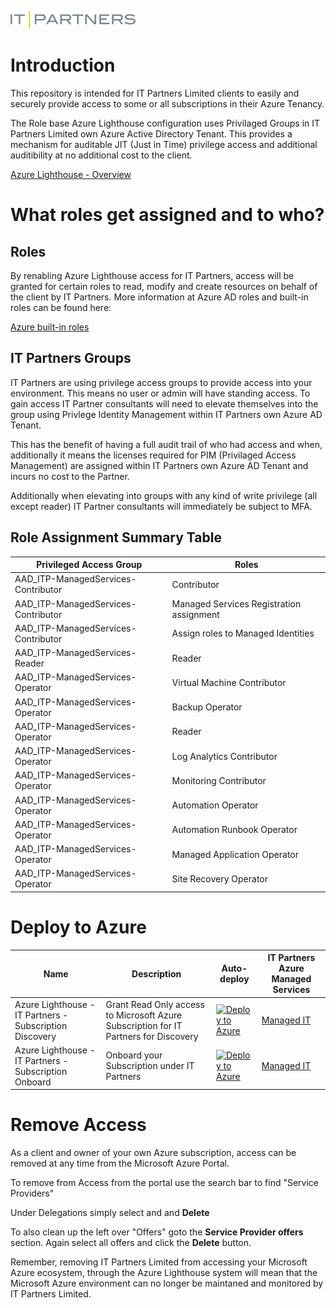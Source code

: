 ![IT Partners Limited Logo](IT_Partners_Logo.png)

# Introduction

This repository is intended for IT Partners Limited clients to easily and securely provide access to some or all subscriptions in their Azure Tenancy.

The Role base Azure Lighthouse configuration uses Privilaged Groups in IT Partners Limited own Azure Active Directory Tenant.
This provides a mechanism for auditable JIT (Just in Time) privilege access and additional auditibility at no additional cost to the client.

[Azure Lighthouse - Overview](https://docs.microsoft.com/en-us/azure/lighthouse/overview?WT.mc_id=AZ-MVP-5004796)

# What roles get assigned and to who?

## Roles

By renabling Azure Lighthouse access for IT Partners, access will be granted for certain roles to read, modify and create resources on behalf of the client by IT Partners.
More information at Azure AD roles and built-in roles can be found here:

[Azure built-in roles](https://docs.microsoft.com/en-us/azure/role-based-access-control/built-in-roles?WT.mc_id=AZ-MVP-5004796)

## IT Partners Groups

IT Partners are using privilege access groups to provide access into your environment. This means no user or admin will have standing access. To gain access IT Partner consultants will need to elevate themselves into the group using Privlege Identity Management within IT Partners own Azure AD Tenant.

This has the benefit of having a full audit trail of who had access and when, additionally it means the licenses required for PIM (Privilaged Access Management) are assigned within IT Partners own Azure AD Tenant and incurs no cost to the Partner.

Additionally when elevating into groups with any kind of write privilege (all except reader) IT Partner consultants will immediately be subject to MFA.

## Role Assignment Summary Table

| **Privileged Access Group**                            | Roles                                    |
| ------------------------------------ | ---------------------------------------- |
| AAD\_ITP-ManagedServices-Contributor | Contributor                              |
| AAD\_ITP-ManagedServices-Contributor | Managed Services Registration assignment |
| AAD\_ITP-ManagedServices-Contributor | Assign roles to Managed Identities       |
| AAD\_ITP-ManagedServices-Reader      | Reader                                   |
| AAD\_ITP-ManagedServices-Operator    | Virtual Machine Contributor              |
| AAD\_ITP-ManagedServices-Operator    | Backup Operator                          |
| AAD\_ITP-ManagedServices-Operator    | Reader                                   |
| AAD\_ITP-ManagedServices-Operator    | Log Analytics Contributor                |
| AAD\_ITP-ManagedServices-Operator    | Monitoring Contributor                   |
| AAD\_ITP-ManagedServices-Operator    | Automation Operator                      |
| AAD\_ITP-ManagedServices-Operator    | Automation Runbook Operator              |
| AAD\_ITP-ManagedServices-Operator    | Managed Application Operator             |
| AAD\_ITP-ManagedServices-Operator    | Site Recovery Operator                   |

# Deploy to Azure

Name | Description   | Auto-deploy   | IT Partners Azure Managed Services |
-----| ------------- |--------------- |-------
| Azure Lighthouse - IT Partners - Subscription Discovery | Grant Read Only access to Microsoft Azure Subscription for IT Partners for Discovery | [![Deploy to Azure](https://aka.ms/deploytoazurebutton)](https://portal.azure.com/#create/Microsoft.Template/uri/https://raw.githubusercontent.com/IT-Partners-NZ/ITP-Azure-Lighthouse/main/Client-AzureDiscovery.json) | [Managed IT](https://www.itpartners.co.nz/managed-it-services/#managed-it)
| Azure Lighthouse - IT Partners - Subscription Onboard |Onboard your Subscription under IT Partners | [![Deploy to Azure](https://aka.ms/deploytoazurebutton)](https://portal.azure.com/#create/Microsoft.Template/uri/https://raw.githubusercontent.com/IT-Partners-NZ/ITP-Azure-Lighthouse/main/Client-AzureOnboard.json) | [Managed IT](https://www.itpartners.co.nz/managed-it-services/#managed-it)

# Remove Access

As a client and owner of your own Azure subscription, access can be removed at any time from the Microsoft Azure Portal. 

To remove from Access from the portal use the search bar to find "Service Providers"

Under Delegations simply select and and **Delete**

To also clean up the left over "Offers" goto the **Service Provider offers** section. Again select all offers and click the **Delete** button.

Remember, removing IT Partners Limited from accessing your Microsoft Azure ecosystem, through the Azure Lighthouse system will mean that the Microsoft Azure environment can no longer be maintaned and monitored by IT Partners Limited.
